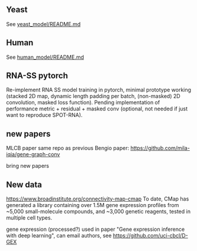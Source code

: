 ## Yeast

See [yeast_model/README.md](yeast_model/README.md)

## Human

See [human_model/README.md](human_model/README.md)

## RNA-SS pytorch

Re-implement RNA SS model training in pytorch, minimal prototype working
(stacked 2D map, dynamic length padding per batch, (non-masked) 2D convolution, masked loss function).
Pending implementation of performance metric + residual + masked conv (optional, not needed if just want to reproduce SPOT-RNA).

## new papers

MLCB paper same repo as previous Bengio paper: https://github.com/mila-iqia/gene-graph-conv

bring new papers


## New data

https://www.broadinstitute.org/connectivity-map-cmap
To date, CMap has generated a library containing over 1.5M gene expression profiles from ~5,000 small-molecule compounds, and ~3,000 genetic reagents, tested in multiple cell types.

gene expression (processed?) used in paper "Gene expression inference with deep learning", can email authors, see https://github.com/uci-cbcl/D-GEX


